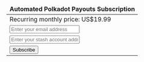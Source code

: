<section id="polkadot_payouts">
    <ul class="flex-container" style="display:table;   margin-left: auto; margin-right: auto;">
    <form action="/polkadot-automated-payouts-checkout/" method="get">
    <div>
        <div class="card btn-no-waves">
            <div class="card-body" style="text-align: center;">
                <div class="table-responsive">
                <table class="table table-borderless" style="padding:0px; border:0px;">
                    <thead>
                    <tr>
                        <th style="border-top:none; border-bottom:none;" colspan="1" scope="col" class="midl-table-title">Automated Polkadot Payouts Subscription</th>
                    </tr>
                    </thead>
                    <tbody>
                    <tr>
                        <td style="border:0px;">Recurring monthly price: US$19.99</td>
                    </tr>
                    <tr>
                        <td style="border:0px;"><input name="email" required placeholder="Enter your email address" class="form-control" type="email"/></td>
                    </tr>
                    <tr>
                        <td style="border:0px;"><input name="stash" required placeholder="Enter your stash account address" class="form-control"></td>
                    </tr>
                    <tr>
                        <td style="border:0px;" colspan="1"><button class="btn btn-lg btn-elegant">Subscribe</button></td>
                    </tr>
                    </tbody>
                </table>
                </div>
            </div>
        </div>
    </div>
    </form>
    </ul>
</section>
